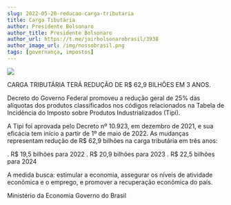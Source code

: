 ```yaml
---
slug: 2022-05-20-reducao-carga-tributaria
title: Carga Tibutária
author: Presidente Bolsonaro 
author_title: Presidente Bolsonaro
author_url: https://t.me/jairbolsonarobrasil/3938   
author_image_url: /img/nossobrasil.png
tags: [governança, impostos]
---
```


![ ](/img/carga-tributaria.jpg)

CARGA TRIBUTÁRIA TERÁ REDUÇÃO DE R$ 62,9 BILHÕES EM 3 ANOS.

Decreto do Governo Federal promoveu a redução geral de 25% das alíquotas dos produtos classificados nos códigos relacionados na Tabela de Incidência do Imposto sobre Produtos Industrializados (Tipi).

A Tipi foi aprovada pelo Decreto nº 10.923, em dezembro de 2021, e sua eficácia tem início a partir de 1º de maio de 2022. As mudanças representam redução de R$ 62,9 bilhões na carga tributária em três anos: 

. R$ 19,5 bilhões para 2022
. R$ 20,9 bilhões para 2023
. R$ 22,5 bilhões para 2024

A medida busca: estimular a economia, assegurar os níveis de atividade econômica e o emprego, e promover a recuperação econômica do país.

Ministério da Economia
Governo do Brasil